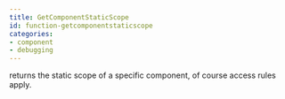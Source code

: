 ```yaml
---
title: GetComponentStaticScope
id: function-getcomponentstaticscope
categories:
- component
- debugging
---
```


returns the static scope of a specific component, of course access rules apply.
